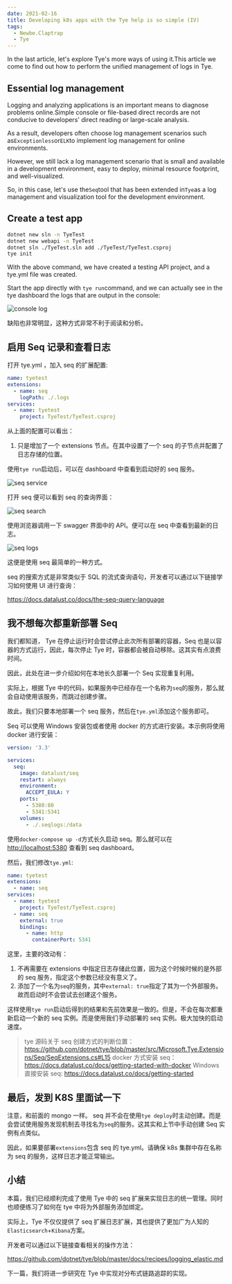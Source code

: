 ```yaml
---
date: 2021-02-16
title: Developing k8s apps with the Tye help is so simple (IV)
tags:
  - Newbe.Claptrap
  - Tye
---
```


In the last article, let's explore Tye's more ways of using it.This article we come to find out how to perform the unified management of logs in Tye.

<!-- more -->

<!-- md Header-Newbe-Claptrap.md -->

## Essential log management

Logging and analyzing applications is an important means to diagnose problems online.Simple console or file-based direct records are not conducive to developers' direct reading or large-scale analysis.

As a result, developers often choose log management scenarios such as`Exceptionless`or`ELK`to implement log management for online environments.

However, we still lack a log management scenario that is small and available in a development environment, easy to deploy, minimal resource footprint, and well-visualized.

So, in this case, let's use the`Seq`tool that has been extended in`Tye`as a log management and visualization tool for the development environment.

## Create a test app

```bash create-tye-seq-test.sh
dotnet new sln -n TyeTest
dotnet new webapi -n TyeTest
dotnet sln ./TyeTest.sln add ./TyeTest/TyeTest.csproj
tye init
```

With the above command, we have created a testing API project, and a tye.yml file was created.

Start the app directly with `tye run`command, and we can actually see in the tye dashboard the logs that are output in the console:

![console log](/images/20210216-001.png)

缺陷也非常明显，这种方式非常不利于阅读和分析。

## 启用 Seq 记录和查看日志

打开 tye.yml ，加入 seq 的扩展配置:

```yml tye.yml
name: tyetest
extensions:
  - name: seq
    logPath: ./.logs
services:
  - name: tyetest
    project: TyeTest/TyeTest.csproj
```

从上面的配置可以看出：

1. 只是增加了一个 extensions 节点。在其中设置了一个 seq 的子节点并配置了日志存储的位置。

使用`tye run`启动后，可以在 dashboard 中查看到启动好的 seq 服务。

![seq service](/images/20210216-002.png)

打开 seq 便可以看到 seq 的查询界面：

![seq search](/images/20210216-003.png)

使用浏览器调用一下 swagger 界面中的 API。便可以在 seq 中查看到最新的日志。

![seq logs](/images/20210216-004.png)

这便是使用 seq 最简单的一种方式。

seq 的搜索方式是非常类似于 SQL 的流式查询语句，开发者可以通过以下链接学习如何使用 UI 进行查询：

<https://docs.datalust.co/docs/the-seq-query-language>

## 我不想每次都重新部署 Seq

我们都知道， Tye 在停止运行时会尝试停止此次所有部署的容器，Seq 也是以容器的方式运行，因此，每次停止 Tye 时，容器都会被自动移除。这其实有点浪费时间。

因此，此处在进一步介绍如何在本地长久部署一个 Seq 实现重复利用。

实际上，根据 Tye 中的代码，如果服务中已经存在一个名称为`seq`的服务，那么就会自动使用该服务，而跳过创建步骤。

故此，我们只要本地部署一个 seq 服务，然后在`tye.yml`添加这个服务即可。

Seq 可以使用 Windows 安装包或者使用 docker 的方式进行安装。本示例将使用 docker 进行安装：

```yml docker-compose.yml
version: '3.3'

services:
  seq:
    image: datalust/seq
    restart: always
    environment:
      ACCEPT_EULA: Y
    ports:
      - 5380:80
      - 5341:5341
    volumes:
      - ./.seqlogs:/data
```

使用`docker-compose up -d`方式长久启动 seq。那么就可以在 <http://localhost:5380> 查看到 seq dashboard。

然后，我们修改`tye.yml`:

```yml tye.yml
name: tyetest
extensions:
  - name: seq
services:
  - name: tyetest
    project: TyeTest/TyeTest.csproj
  - name: seq
    external: true
    bindings:
      - name: http
        containerPort: 5341
```

这里，主要的改动有：

1. 不再需要在 extensions 中指定日志存储此位置，因为这个时候时候的是外部的 seq 服务，指定这个参数已经没有意义了。
2. 添加了一个名为`seq`的服务，其中`external: true`指定了其为一个外部服务。故而启动时不会尝试去创建这个服务。

这样使用`tye run`启动后得到的结果和先前效果是一致的。但是，不会在每次都重新启动一个新的 seq 实例。而是使用我们手动部署的 seq 实例。极大加快的启动速度。

> tye 源码关于 seq 创建方式的判断位置： <https://github.com/dotnet/tye/blob/master/src/Microsoft.Tye.Extensions/Seq/SeqExtensions.cs#L15> docker 方式安装 seq： <https://docs.datalust.co/docs/getting-started-with-docker> Windows 直接安装 seq: <https://docs.datalust.co/docs/getting-started>

## 最后，发到 K8S 里面试一下

注意，和前面的 mongo 一样。 seq 并不会在使用`tye deploy`时主动创建。而是会尝试使用服务发现机制去寻找名为`seq`的服务。这其实和上节中手动创建 Seq 实例有点类似。

因此，如果要部署`extensions`包含 seq 的 tye.yml。请确保 k8s 集群中存在名称为 seq 的服务，这样日志才能正常输出。

## 小结

本篇，我们已经顺利完成了使用 Tye 中的 seq 扩展来实现日志的统一管理。同时也顺便练习了如何在 tye 中将为外部服务添加绑定。

实际上，Tye 不仅仅提供了 seq 扩展日志扩展，其也提供了更加广为人知的`Elasticsearch`+`Kibana`方案。

开发者可以通过以下链接查看相关的操作方法：

<https://github.com/dotnet/tye/blob/master/docs/recipes/logging_elastic.md>

下一篇，我们将进一步研究在 Tye 中实现对分布式链路追踪的实现。

<!-- md Footer-Newbe-Claptrap.md -->
